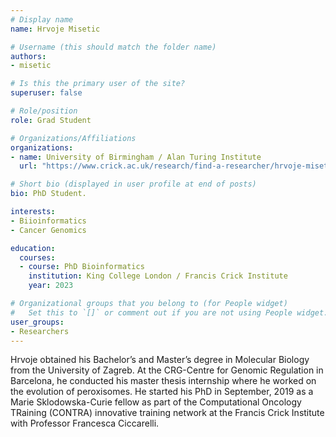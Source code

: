 ```yaml
---
# Display name
name: Hrvoje Misetic

# Username (this should match the folder name)
authors:
- misetic

# Is this the primary user of the site?
superuser: false

# Role/position
role: Grad Student

# Organizations/Affiliations
organizations:
- name: University of Birmingham / Alan Turing Institute
  url: "https://www.crick.ac.uk/research/find-a-researcher/hrvoje-misetic"

# Short bio (displayed in user profile at end of posts)
bio: PhD Student.

interests:
- Biioinformatics
- Cancer Genomics

education:
  courses:
  - course: PhD Bioinformatics
    institution: King College London / Francis Crick Institute
    year: 2023

# Organizational groups that you belong to (for People widget)
#   Set this to `[]` or comment out if you are not using People widget.
user_groups:
- Researchers
---
```


Hrvoje obtained his Bachelor’s and Master’s degree in Molecular Biology from the University of Zagreb. At the CRG-Centre for Genomic Regulation in Barcelona, he conducted his master thesis internship where he worked on the evolution of peroxisomes. He started his PhD in September, 2019 as a Marie Sklodowska-Curie fellow as part of the Computational Oncology TRaining (CONTRA) innovative training network at the Francis Crick Institute with Professor Francesca Ciccarelli.